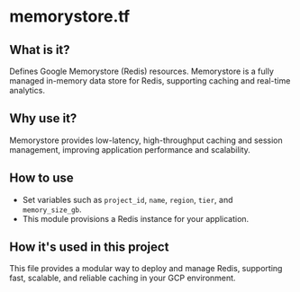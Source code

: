 # memorystore.tf

## What is it?
Defines Google Memorystore (Redis) resources. Memorystore is a fully managed in-memory data store for Redis, supporting caching and real-time analytics.

## Why use it?
Memorystore provides low-latency, high-throughput caching and session management, improving application performance and scalability.

## How to use
- Set variables such as `project_id`, `name`, `region`, `tier`, and `memory_size_gb`.
- This module provisions a Redis instance for your application.

## How it's used in this project
This file provides a modular way to deploy and manage Redis, supporting fast, scalable, and reliable caching in your GCP environment.
